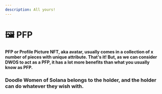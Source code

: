 ```yaml
---
description: All yours!
---
```


# 🖼 PFP

#### PFP or Profile Picture NFT, aka avatar, usually comes in a collection of x number of pieces with unique attribute. That's it! But, as we can consider DWOS to act as a PFP, it has a lot more benefits than what you usually know as PFP.

### Doodle Women of Solana belongs to the holder, and the holder can do whatever they wish with.
